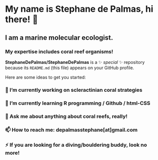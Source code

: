 # My name is Stephane de Palmas, hi there! 👋
## I am a marine molecular ecologist.
### My expertise includes coral reef organisms! 

**StephaneDePalmas/StephaneDePalmas** is a ✨ _special_ ✨ repository because its `README.md` (this file) appears on your GitHub profile.

Here are some ideas to get you started:

### 🔭 I’m currently working on scleractinian coral strategies 
### 🌱 I’m currently learning R programming / Github / html-CSS
### 💬 Ask me about anything about coral reefs, really!
### 📫 How to reach me: depalmasstephane[at]gmail.com
### ⚡ If you are looking for a diving/bouldering buddy, look no more!

